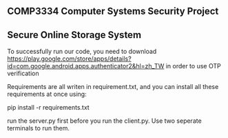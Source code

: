 ## COMP3334 Computer Systems Security Project 
## Secure Online Storage System

To successfully run our code, you need to download https://play.google.com/store/apps/details?id=com.google.android.apps.authenticator2&hl=zh_TW in order to use OTP verification

Requirements are all writen in requirement.txt, and you can install all these requirements at once using:

pip install -r requirements.txt

run the server.py first before you run the client.py. Use two seperate terminals to run them.





